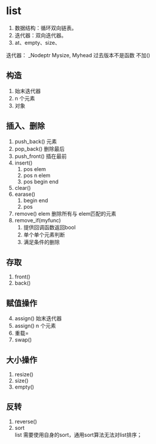 # list
1. 数据结构：循环双向链表。
2. 迭代器：双向迭代器。
3. at、empty、size、

迭代器：
_Nodeptr
Mysize, Myhead 过去版本不是函数 不加()

## 构造
1. 始末迭代器
2. n 个元素
3. 对象

## 插入、删除
1. push_back() 元素
2. pop_back()  删除最后
3. push_front() 插在最前
8. insert()
    1. pos elem
    2. pos n elem
    3. pos begin end
9. clear()
10. earase()
    1. begin end
    2. pos
1. remove()  elem   删除所有与 elem匹配的元素
2. remove_if(myfunc)   
    1. 提供回调函数返回bool 
    2. 单个单个元素判断
    3. 满足条件的删除 

## 存取
1. front() 
2. back()

## 赋值操作
4. assign()  始末迭代器
5. assign()  n 个元素
6. 重载=
7. swap()  

## 大小操作
1. resize() 
2. size()
3. empty()

## 反转
1. reverse()
2. sort  
list 需要使用自身的sort，通用sort算法无法对list排序；